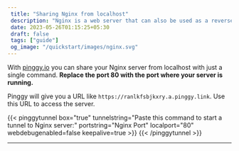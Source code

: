```yaml
---
 title: "Sharing Nginx from localhost" 
 description: "Nginx is a web server that can also be used as a reverse proxy, load balancer, mail proxy and HTTP cache."
 date: 2023-05-26T01:15:25+05:30 
 draft: false 
 tags: ["guide"]
 og_image: "/quickstart/images/nginx.svg"
---
```


With [pinggy.io](https://pinggy.io) you can share your Nginx server from localhost with just a single command. **Replace the port 80 with the port where your server is running.**

Pinggy will give you a URL like `https://ranlkfsbjkxry.a.pinggy.link`. Use this URL to access the server.

{{< pinggytunnel box="true" tunnelstring="Paste this command to start a tunnel to Nginx server:" portstring="Nginx Port" localport="80" webdebugenabled=false keepalive=true >}}
{{< /pinggytunnel >}}

<hr>

